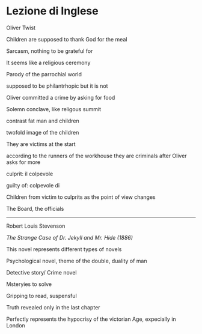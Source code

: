 # Lezione di Inglese

Oliver Twist

Children are supposed to thank God for the meal

Sarcasm, nothing to be grateful for 

It seems like a religious ceremony


Parody of the parrochial world

supposed to be philantrhopic but it is not


Oliver committed a crime by asking for food


Solemn conclave, like religous summit

contrast fat man and children

twofold image of the children

They are victims at the start

according to the runners of the workhouse they are criminals after Oliver asks for more


culprit: il colpevole


guilty of: colpevole di 

Children from victim to culprits as the point of view changes



The Board, the officials



---

Robert Louis Stevenson

_The Strange Case of Dr. Jekyll and Mr. Hide (1886)_


This novel represents different types of novels

Psychological novel, theme of the double, duality of man


Detective story/ Crime novel

Msteryies to solve

Gripping to read, suspensful


Truth revealed only in the last chapter


Perfectly represents the hypocrisy of the victorian Age, expecially in London
